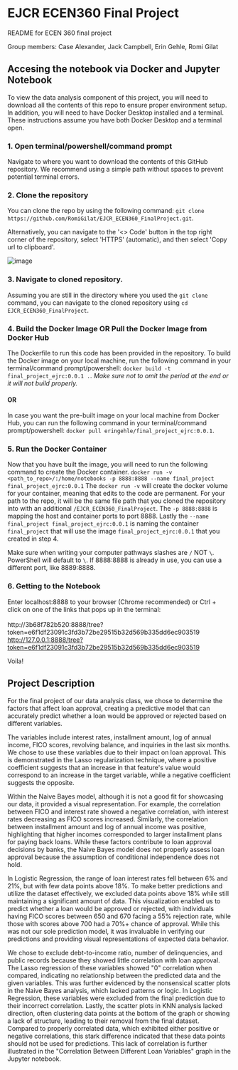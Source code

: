 # EJCR ECEN360 Final Project

README for ECEN 360 final project 

Group members: Case Alexander, Jack Campbell, Erin Gehle, Romi Gilat


## Accesing the notebook via Docker and Jupyter Notebook

To view the data analysis component of this project, you will need to 
download all the contents of this repo to ensure proper environment setup.
In addition, you will need to have Docker Desktop installed and a terminal.
These instructions assume you have both Docker Desktop and a terminal open.

### 1. Open terminal/powershell/command prompt
   Navigate to where you want to download the contents of this GitHub repository.
   We recommend using a simple path without spaces to prevent potential terminal errors.

### 2. Clone the repository
   You can clone the repo by using the following command:
   ```git clone https://github.com/RomiGilat/EJCR_ECEN360_FinalProject.git```. 

   Alternatively, you can navigate to the '<> Code' button in the top right corner of the
   repository, select 'HTTPS' (automatic), and then select 'Copy url to clipboard'.
   
   ![image](https://github.com/RomiGilat/EJCR_ECEN360_FinalProject/assets/143659787/079293fb-633e-44d0-896c-d89630346efd)

### 3. Navigate to  cloned repository.
   Assuming you are still in the directory where you used the ```git clone``` command, you can navigate to the cloned repository using
   ```cd EJCR_ECEN360_FinalProject```. 
   
### 4. Build the Docker Image OR Pull the Docker Image from Docker Hub
   The Dockerfile to run this code has been provided in the repository. To build the Docker image on your local machine, run the following
   command in your terminal/command prompt/powershell: 
   ```docker build -t final_project_ejrc:0.0.1 .```. _Make sure not to omit the period at the end or it will not build properly._

   #### OR
   In case you want the pre-built image on your local machine from Docker Hub, you can run the following command in your 
   terminal/command prompt/powershell:
   ```docker pull eringehle/final_project_ejrc:0.0.1```.

### 5. Run the Docker Container
   Now that you have built the image, you will need to run the following command to create the Docker container.
   ```docker run -v <path_to_repo>/:/home/notebooks -p 8888:8888 --name final_project final_project_ejrc:0.0.1```
   The ```docker run -v``` will create the docker volume for your container, meaning that edits to the code are permanent. For your
   path to the repo, it will be the same file path that you cloned the repository into with an additional ```/EJCR_ECEN360_FinalProject```.
   The ```-p 8888:8888``` is mapping the host and container ports to port 8888. Lastly the ```--name final_project final_project_ejrc:0.0.1```
   is naming the container ```final_project``` that will use the image ```final_project_ejrc:0.0.1``` that you created in step 4. 

   Make sure when writing your computer pathways slashes are `/` NOT `\`. PowerShell will default to `\`.
   If 8888:8888 is already in use, you can use a different port, like 8889:8888.

### 6. Getting to the Notebook
   Enter localhost:8888 to your browser (Chrome recommended) or Ctrl + click on one of the links that pops up in the terminal: \
   \
        http://3b68f782b520:8888/tree?token=e6f1df23091c3fd3b72be29515b32d569b335dd6ec903519 \
        http://127.0.0.1:8888/tree?token=e6f1df23091c3fd3b72be29515b32d569b335dd6ec903519

   Voila!


## Project Description

For the final project of our data analysis class, we chose to determine the 
factors that affect loan approval, creating a predictive model that can 
accurately predict whether a loan would be approved or rejected based on 
different variables.

The variables include interest rates, installment amount, log of annual 
income, FICO scores, revolving balance, and inquiries in the last six 
months. We chose to use these variables due to their impact on loan 
approval. This is demonstrated in the Lasso regularization technique, where 
a positive coefficient suggests that an increase in that feature's value 
would correspond to an increase in the target variable, while a negative 
coefficient suggests the opposite.

Within the Naive Bayes model, although it is not a good fit for showcasing 
our data, it provided a visual representation. For example, the correlation 
between FICO and interest rate showed a negative correlation, with interest 
rates decreasing as FICO scores increased. Similarly, the correlation 
between installment amount and log of annual income was positive, 
highlighting that higher incomes corresponded to larger installment plans 
for paying back loans. While these factors contribute to loan approval 
decisions by banks, the Naive Bayes model does not properly assess loan 
approval because the assumption of conditional independence does not hold.

In Logistic Regression, the range of loan interest rates fell between 6% 
and 21%, but with few data points above 18%. To make better predictions and 
utilize the dataset effectively, we excluded data points above 18% while 
still maintaining a significant amount of data. This visualization enabled 
us to predict whether a loan would be approved or rejected, with 
individuals having FICO scores between 650 and 670 facing a 55% rejection 
rate, while those with scores above 700 had a 70%+ chance of approval. 
While this was not our sole prediction model, it was invaluable in 
verifying our predictions and providing visual representations of expected 
data behavior. 



We chose to exclude debt-to-income ratio, number of delinquencies, and 
public records because they showed little correlation with loan approval. 
The Lasso regression of these variables showed "0" correlation when 
compared, indicating no relationship between the predicted data and the 
given variables. This was further evidenced by the nonsensical scatter 
plots in the Naive Bayes analysis, which lacked patterns or logic. In 
Logistic Regression, these variables were excluded from the final 
prediction due to their incorrect correlation. Lastly, the scatter plots in 
KNN analysis lacked direction, often clustering data points at the bottom 
of the graph or showing a lack of structure, leading to their removal from 
the final dataset. Compared to properly correlated data, which exhibited
either positive or negative correlations, this stark difference indicated 
that these data points should not be used for predictions. This lack of correlation is further illustrated in the "Correlation Between 
Different Loan Variables" graph in the Jupyter notebook.
